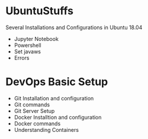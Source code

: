 # UbuntuStuffs
Several Installations and Configurations in Ubuntu 18.04
- Jupyter Notebook 
- Powershell 
- Set javaws
- Errors
# DevOps Basic Setup
- Git Installation and configuration
- Git commands
- Git Server Setup
- Docker Installtion and configuration
- Docker commands
- Understanding Containers 

